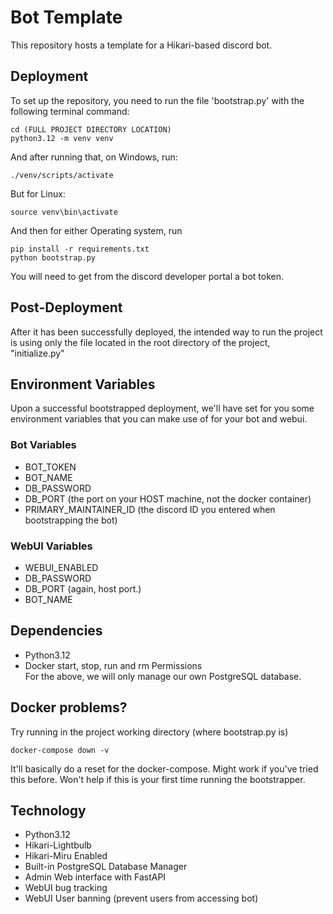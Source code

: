 # Bot Template
This repository hosts a template for a Hikari-based discord bot.

## Deployment
To set up the repository, you need to run the file 'bootstrap.py'
with the following terminal command:
```shell
cd (FULL PROJECT DIRECTORY LOCATION)
python3.12 -m venv venv
```
And after running that,
on Windows, run:
```
./venv/scripts/activate
```
But for Linux:
```shell
source venv\bin\activate
```
And then for either Operating system, run
```shell
pip install -r requirements.txt
python bootstrap.py
```

You will need to get from the discord developer portal a bot token.<br>

## Post-Deployment
After it has been successfully deployed, the intended way to run the project is
using only the file located in the root directory of the project,
"initialize.py"

## Environment Variables
Upon a successful bootstrapped deployment, we'll have set for you some environment
variables that you can make use of for your bot and webui.

### Bot Variables
- BOT_TOKEN
- BOT_NAME
- DB_PASSWORD
- DB_PORT (the port on your HOST machine, not the docker container)
- PRIMARY_MAINTAINER_ID (the discord ID you entered when bootstrapping the bot)

### WebUI Variables
- WEBUI_ENABLED
- DB_PASSWORD
- DB_PORT (again, host port.)
- BOT_NAME

## Dependencies
- Python3.12
- Docker start, stop, run and rm Permissions<br>
For the above, we will only manage our own PostgreSQL database.

## Docker problems?
Try running in the project working directory (where bootstrap.py is)
```shell
docker-compose down -v
```
It'll basically do a reset for the docker-compose. Might work if you've tried
this before.
Won't help if this is your first time running the bootstrapper.

## Technology

- Python3.12
- Hikari-Lightbulb
- Hikari-Miru Enabled
- Built-in PostgreSQL Database Manager
- Admin Web interface with FastAPI
- WebUI bug tracking
- WebUI User banning (prevent users from accessing bot)